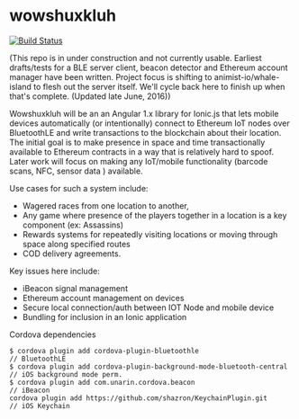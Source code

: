 # wowshuxkluh

[![Build Status](https://travis-ci.org/animist-io/wowshuxkluh.svg?branch=master)](https://travis-ci.org/animist-io/wowshuxkluh)

(This repo is in under construction and not currently usable. Earliest drafts/tests for a BLE server client, beacon detector and Ethereum account manager have been written. Project focus is shifting to animist-io/whale-island to flesh out the server itself. We'll cycle back here to finish up when that's complete. 
(Updated late June, 2016))

Wowshuxkluh will be an an Angular 1.x library for Ionic.js that lets mobile devices automatically (or intentionally) connect to Ethereum IoT nodes over BluetoothLE and write transactions to the blockchain about their location. The initial goal is to make presence in space and time transactionally available to Ethereum contracts in a way that is relatively hard to spoof. Later work will focus on making any IoT/mobile functionality (barcode scans, NFC, sensor data ) available. 

Use cases for such a system include:
+ Wagered races from one location to another, 
+ Any game where presence of the players together in a location is a key component (ex: Assassins) 
+ Rewards systems for repeatedly visiting locations or moving through space along specified routes 
+ COD delivery agreements. 

Key issues here include:

+ iBeacon signal management
+ Ethereum account management on devices 
+ Secure local connection/auth between IOT Node and mobile device
+ Bundling for inclusion in an Ionic application

Cordova dependencies

```
$ cordova plugin add cordova-plugin-bluetoothle                        // BluetoothLE
$ cordova plugin add cordova-plugin-background-mode-bluetooth-central  // iOS background mode perm.
$ cordova plugin add com.unarin.cordova.beacon                         // iBeacon
cordova plugin add https://github.com/shazron/KeychainPlugin.git       // iOS Keychain
```













